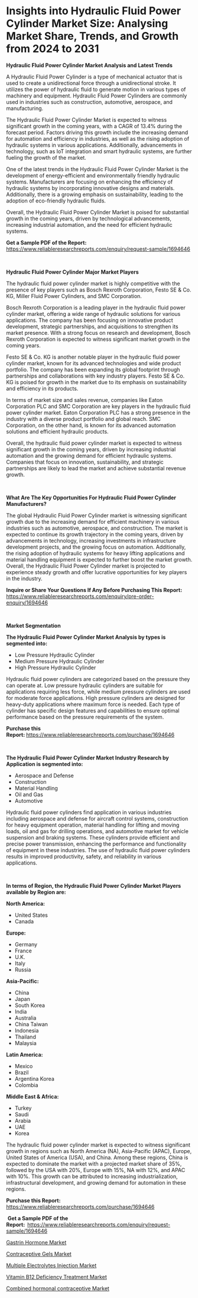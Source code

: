 <p><h1>Insights into Hydraulic Fluid Power Cylinder Market Size: Analysing Market Share, Trends, and Growth from 2024 to 2031</h1></p><p><strong>Hydraulic Fluid Power Cylinder Market Analysis and Latest Trends</strong></p>
<p><p>A Hydraulic Fluid Power Cylinder is a type of mechanical actuator that is used to create a unidirectional force through a unidirectional stroke. It utilizes the power of hydraulic fluid to generate motion in various types of machinery and equipment. Hydraulic Fluid Power Cylinders are commonly used in industries such as construction, automotive, aerospace, and manufacturing.</p><p>The Hydraulic Fluid Power Cylinder Market is expected to witness significant growth in the coming years, with a CAGR of 13.4% during the forecast period. Factors driving this growth include the increasing demand for automation and efficiency in industries, as well as the rising adoption of hydraulic systems in various applications. Additionally, advancements in technology, such as IoT integration and smart hydraulic systems, are further fueling the growth of the market.</p><p>One of the latest trends in the Hydraulic Fluid Power Cylinder Market is the development of energy-efficient and environmentally friendly hydraulic systems. Manufacturers are focusing on enhancing the efficiency of hydraulic systems by incorporating innovative designs and materials. Additionally, there is a growing emphasis on sustainability, leading to the adoption of eco-friendly hydraulic fluids.</p><p>Overall, the Hydraulic Fluid Power Cylinder Market is poised for substantial growth in the coming years, driven by technological advancements, increasing industrial automation, and the need for efficient hydraulic systems.</p></p>
<p><strong>Get a Sample PDF of the Report:&nbsp;</strong> <a href="https://www.reliableresearchreports.com/enquiry/request-sample/1694646">https://www.reliableresearchreports.com/enquiry/request-sample/1694646</a></p>
<p>&nbsp;</p>
<p><strong>Hydraulic Fluid Power Cylinder Major Market Players</strong></p>
<p><p>The hydraulic fluid power cylinder market is highly competitive with the presence of key players such as Bosch Rexroth Corporation, Festo SE & Co. KG, Miller Fluid Power Cylinders, and SMC Corporation.</p><p>Bosch Rexroth Corporation is a leading player in the hydraulic fluid power cylinder market, offering a wide range of hydraulic solutions for various applications. The company has been focusing on innovative product development, strategic partnerships, and acquisitions to strengthen its market presence. With a strong focus on research and development, Bosch Rexroth Corporation is expected to witness significant market growth in the coming years.</p><p>Festo SE & Co. KG is another notable player in the hydraulic fluid power cylinder market, known for its advanced technologies and wide product portfolio. The company has been expanding its global footprint through partnerships and collaborations with key industry players. Festo SE & Co. KG is poised for growth in the market due to its emphasis on sustainability and efficiency in its products.</p><p>In terms of market size and sales revenue, companies like Eaton Corporation PLC and SMC Corporation are key players in the hydraulic fluid power cylinder market. Eaton Corporation PLC has a strong presence in the industry with a diverse product portfolio and global reach. SMC Corporation, on the other hand, is known for its advanced automation solutions and efficient hydraulic products.</p><p>Overall, the hydraulic fluid power cylinder market is expected to witness significant growth in the coming years, driven by increasing industrial automation and the growing demand for efficient hydraulic systems. Companies that focus on innovation, sustainability, and strategic partnerships are likely to lead the market and achieve substantial revenue growth.</p></p>
<p>&nbsp;</p>
<p><strong>What Are The Key Opportunities For Hydraulic Fluid Power Cylinder Manufacturers?</strong></p>
<p><p>The global Hydraulic Fluid Power Cylinder market is witnessing significant growth due to the increasing demand for efficient machinery in various industries such as automotive, aerospace, and construction. The market is expected to continue its growth trajectory in the coming years, driven by advancements in technology, increasing investments in infrastructure development projects, and the growing focus on automation. Additionally, the rising adoption of hydraulic systems for heavy lifting applications and material handling equipment is expected to further boost the market growth. Overall, the Hydraulic Fluid Power Cylinder market is projected to experience steady growth and offer lucrative opportunities for key players in the industry.</p></p>
<p><strong>Inquire or Share Your Questions If Any Before Purchasing This Report:</strong> <a href="https://www.reliableresearchreports.com/enquiry/pre-order-enquiry/1694646">https://www.reliableresearchreports.com/enquiry/pre-order-enquiry/1694646</a></p>
<p>&nbsp;</p>
<p><strong>Market Segmentation</strong></p>
<p><strong>The Hydraulic Fluid Power Cylinder Market Analysis by types is segmented into:</strong></p>
<p><ul><li>Low Pressure Hydraulic Cylinder</li><li>Medium Pressure Hydraulic Cylinder</li><li>High Pressure Hydraulic Cylinder</li></ul></p>
<p><p>Hydraulic fluid power cylinders are categorized based on the pressure they can operate at. Low pressure hydraulic cylinders are suitable for applications requiring less force, while medium pressure cylinders are used for moderate force applications. High pressure cylinders are designed for heavy-duty applications where maximum force is needed. Each type of cylinder has specific design features and capabilities to ensure optimal performance based on the pressure requirements of the system.</p></p>
<p><strong>Purchase this Report:&nbsp;</strong><a href="https://www.reliableresearchreports.com/purchase/1694646">https://www.reliableresearchreports.com/purchase/1694646</a></p>
<p>&nbsp;</p>
<p><strong>The Hydraulic Fluid Power Cylinder Market Industry Research by Application is segmented into:</strong></p>
<p><ul><li>Aerospace and Defense​</li><li>Construction</li><li>Material Handling​</li><li>Oil and Gas​</li><li>Automotive</li></ul></p>
<p><p>Hydraulic fluid power cylinders find application in various industries including aerospace and defense for aircraft control systems, construction for heavy equipment operation, material handling for lifting and moving loads, oil and gas for drilling operations, and automotive market for vehicle suspension and braking systems. These cylinders provide efficient and precise power transmission, enhancing the performance and functionality of equipment in these industries. The use of hydraulic fluid power cylinders results in improved productivity, safety, and reliability in various applications.</p></p>
<p>&nbsp;</p>
<p><strong>In terms of Region, the Hydraulic Fluid Power Cylinder Market Players available by Region are:</strong></p>
<p>
    <p> <strong> North America: </strong>
        <ul>
            <li>United States</li>
            <li>Canada</li>
        </ul>
        </p> 
    <p> <strong> Europe: </strong>
        <ul>
            <li>Germany</li>
            <li>France</li>
            <li>U.K.</li>
            <li>Italy</li>
            <li>Russia</li>
        </ul>
        </p> 
    <p> <strong> Asia-Pacific: </strong>
        <ul>
            <li>China</li>
            <li>Japan</li>
            <li>South Korea</li>
            <li>India</li>
            <li>Australia</li>
            <li>China Taiwan</li>
            <li>Indonesia</li>
            <li>Thailand</li>
            <li>Malaysia</li>
        </ul>
        </p> 
    <p> <strong> Latin America: </strong>
        <ul>
            <li>Mexico</li>
            <li>Brazil</li>
            <li>Argentina Korea</li>
            <li>Colombia</li>
        </ul>
        </p> 
    <p> <strong> Middle East & Africa: </strong>
        <ul>
            <li>Turkey</li>
            <li>Saudi</li>
            <li>Arabia</li>
            <li>UAE</li>
            <li>Korea</li>
        </ul>
    </p>
    </p>
<p><p>The hydraulic fluid power cylinder market is expected to witness significant growth in regions such as North America (NA), Asia-Pacific (APAC), Europe, United States of America (USA), and China. Among these regions, China is expected to dominate the market with a projected market share of 35%, followed by the USA with 20%, Europe with 15%, NA with 12%, and APAC with 10%. This growth can be attributed to increasing industrialization, infrastructural development, and growing demand for automation in these regions.</p></p>
<p><strong>Purchase this Report: </strong><a href="https://www.reliableresearchreports.com/purchase/1694646">https://www.reliableresearchreports.com/purchase/1694646</a></p>
<p>&nbsp;<strong>Get a Sample PDF of the Report:&nbsp;&nbsp;</strong><a href="https://www.reliableresearchreports.com/enquiry/request-sample/1694646">https://www.reliableresearchreports.com/enquiry/request-sample/1694646</a></p>
<p><strong></strong></p>
<p><p><a href="https://medium.com/@kayliherzog567/gastrin-hormone-market-exploring-market-share-market-trends-and-future-growth-0b7285dfe99a">Gastrin Hormone Market</a></p><p><a href="https://medium.com/@jettreichel44/contraceptive-gels-market-trends-and-market-analysis-forecasted-for-period-2024-2031-5100b0122573">Contraceptive Gels Market</a></p><p><a href="https://medium.com/@kayliherzog567/multiple-electrolytes-injection-nbsp-market-focuses-on-market-share-size-and-projected-forecast-8a0b8ae052ce">Multiple Electrolytes Injection Market</a></p><p><a href="https://medium.com/@vidyap2912/vitamin-b12-deficiency-treatment-market-insight-market-trends-growth-forecasted-from-2024-to-ed581d97206e">Vitamin B12 Deficiency Treatment Market</a></p><p><a href="https://medium.com/@jettreichel44/combined-hormonal-contraceptive-market-report-reveals-the-latest-trends-and-growth-opportunities-of-355d14e2ec77">Combined hormonal contraceptive Market</a></p></p>